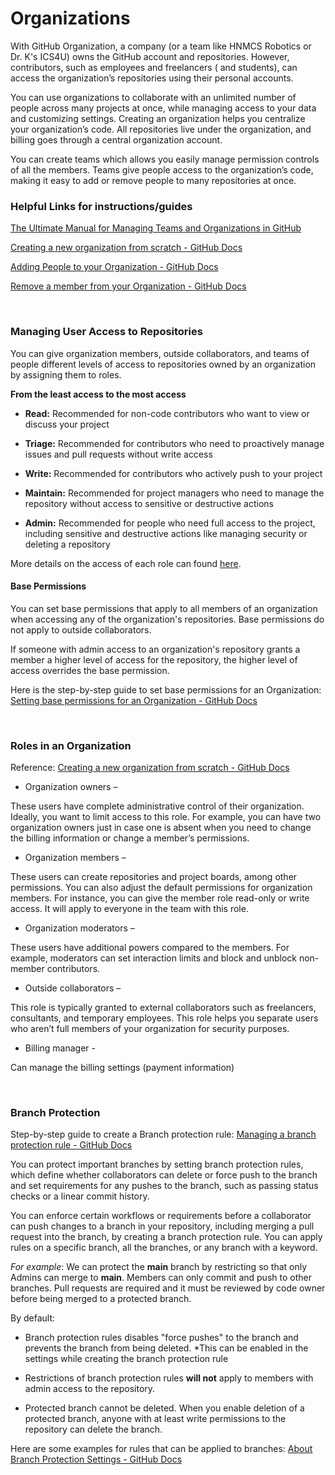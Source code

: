 # Organizations

With GitHub Organization, a company (or a team like HNMCS Robotics or Dr. K's ICS4U) owns the GitHub account and repositories. However, contributors, such as employees and freelancers ( and students), can access the organization’s repositories using their personal accounts.

You can use organizations to collaborate with an unlimited number of people across many projects at once, while managing access to your data and customizing settings. Creating an organization helps you centralize your organization’s code. All repositories live under the organization, and billing goes through a central organization account.

You can create teams which allows you easily manage permission controls of all the members. Teams give people access to the organization’s code, making it easy to add or remove people to many repositories at once.

### Helpful Links for instructions/guides

[The Ultimate Manual for Managing Teams and Organizations in GitHub](https://nira.com/managing-teams-and-organizations-in-github/)

[Creating a new organization from scratch - GitHub Docs](https://docs.github.com/en/organizations/collaborating-with-groups-in-organizations/creating-a-new-organization-from-scratch)

[Adding People to your Organization - GitHub Docs](https://docs.github.com/en/enterprise-server@3.6/organizations/managing-membership-in-your-organization/adding-people-to-your-organization)

[Remove a member from your Organization - GitHub Docs](https://docs.github.com/en/enterprise-server@3.6/organizations/managing-membership-in-your-organization/removing-a-member-from-your-organization)

</br>

### Managing User Access to Repositories

You can give organization members, outside collaborators, and teams of people different levels of access to repositories owned by an organization by assigning them to roles.

**From the least access to the most access**

* **Read:** Recommended for non-code contributors who want to view or discuss your project

* **Triage:** Recommended for contributors who need to proactively manage issues and pull requests without write access

* **Write:** Recommended for contributors who actively push to your project

* **Maintain:** Recommended for project managers who need to manage the repository without access to sensitive or destructive actions

* **Admin:** Recommended for people who need full access to the project, including sensitive and destructive actions like managing security or deleting a repository

More details on the access of each role can found [here](https://docs.github.com/en/enterprise-server@3.6/organizations/managing-user-access-to-your-organizations-repositories/repository-roles-for-an-organization).

#### Base Permissions

You can set base permissions that apply to all members of an organization when accessing any of the organization's repositories. Base permissions do not apply to outside collaborators. 

If someone with admin access to an organization's repository grants a member a higher level of access for the repository, the higher level of access overrides the base permission.

Here is the step-by-step guide to set base permissions for an Organization: [Setting base permissions for an Organization - GitHub Docs](https://docs.github.com/en/enterprise-server@3.6/organizations/managing-user-access-to-your-organizations-repositories/setting-base-permissions-for-an-organization)

</br>

### Roles in an Organization

Reference: [Creating a new organization from scratch - GitHub Docs](https://docs.github.com/en/organizations/collaborating-with-groups-in-organizations/creating-a-new-organization-from-scratch)

* Organization owners – 

These users have complete administrative control of their organization. Ideally, you want to limit access to this role. For example, you can have two organization owners just in case one is absent when you need to change the billing information or change a member’s permissions.

* Organization members – 

These users can create repositories and project boards, among other permissions. You can also adjust the default permissions for organization members. For instance, you can give the member role read-only or write access. It will apply to everyone in the team with this role. 

* Organization moderators – 

These users have additional powers compared to the members. For example, moderators can set interaction limits and block and unblock non-member contributors.

* Outside collaborators – 

This role is typically granted to external collaborators such as freelancers, consultants, and temporary employees. This role helps you separate users who aren’t full members of your organization for security purposes.

* Billing manager - 

Can manage the billing settings (payment information)

</br>

### Branch Protection

Step-by-step guide to create a Branch protection rule: [Managing a branch protection rule - GitHub Docs](https://docs.github.com/en/repositories/configuring-branches-and-merges-in-your-repository/defining-the-mergeability-of-pull-requests/managing-a-branch-protection-rule)

You can protect important branches by setting branch protection rules, which define whether collaborators can delete or force push to the branch and set requirements for any pushes to the branch, such as passing status checks or a linear commit history.

You can enforce certain workflows or requirements before a collaborator can push changes to a branch in your repository, including merging a pull request into the branch, by creating a branch protection rule. You can apply rules on a specific branch, all the branches, or any branch with a keyword. 

*For example*: We can protect the **main** branch by restricting so that only Admins can merge to **main**. Members can only commit and push to other branches. Pull requests are required and it must be reviewed by code owner before being merged to a protected branch.

By default:

* Branch protection rules disables "force pushes" to the branch and prevents the branch from being deleted. *This can be enabled in the settings while creating the branch protection rule

* Restrictions of branch protection rules **will not** apply to members with admin access to the repository. 

* Protected branch cannot be deleted. When you enable deletion of a protected branch, anyone with at least write permissions to the repository can delete the branch.

Here are some examples for rules that can be applied to branches: [About Branch Protection Settings - GitHub Docs](https://docs.github.com/en/repositories/configuring-branches-and-merges-in-your-repository/defining-the-mergeability-of-pull-requests/about-protected-branches#about-branch-protection-settings)
